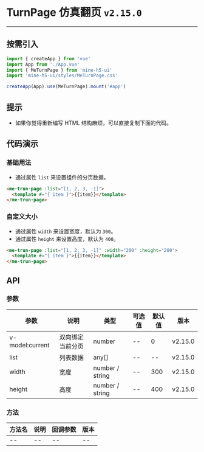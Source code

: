 # TurnPage 仿真翻页 `v2.15.0`

---

## 按需引入

```ts
import { createApp } from 'vue'
import App from './App.vue'
import { MeTurnPage } from 'mine-h5-ui'
import 'mine-h5-ui/styles/MeTurnPage.css'

createApp(App).use(MeTurnPage).mount('#app')
```

## 提示

- 如果你觉得重新编写 HTML 结构麻烦，可以直接复制下面的代码。

## 代码演示

### 基础用法

- 通过属性 `list` 来设置组件的分页数据。

```html
<me-trun-page :list="[1, 2, 3, -1]">
  <template #="{ item }">{{item}}</template>
</me-trun-page>
```

### 自定义大小

- 通过属性 `width` 来设置宽度，默认为 `300`。
- 通过属性 `height` 来设置高度，默认为 `400`。

```html
<me-trun-page :list="[1, 2, 3, -1]" :width="200" :height="200">
  <template #="{ item }">{{item}}</template>
</me-trun-page>
```

## API

### 参数

| 参数            | 说明             | 类型            | 可选值 | 默认值 | 版本    |
| --------------- | ---------------- | --------------- | ------ | ------ | ------- |
| v-model:current | 双向绑定当前分页 | number          | --     | 0      | v2.15.0 |
| list            | 列表数据         | any[]           | --     | --     | v2.15.0 |
| width           | 宽度             | number / string | --     | 300    | v2.15.0 |
| height          | 高度             | number / string | --     | 400    | v2.15.0 |

### 方法

| 方法名 | 说明 | 回调参数 | 版本 |
| ------ | ---- | -------- | ---- |
| --     | --   | --       | --   |
